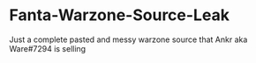 # Fanta-Warzone-Source-Leak
Just a complete pasted and messy warzone source that Ankr aka Ware#7294 is selling
